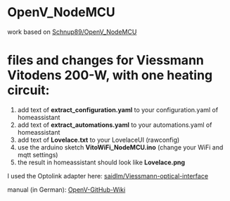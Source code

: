 # OpenV_NodeMCU

work based on [Schnup89/OpenV_NodeMCU](https://github.com/Schnup89/OpenV_NodeMCU)

# files and changes for Viessmann Vitodens 200-W, with one heating circuit:

1. add text of **extract_configuration.yaml** to your configuration.yaml of homeassistant
2. add text of **extract_automations.yaml** to your automations.yaml of homeassistant
3. add text of **Lovelace.txt** to your LovelaceUI (rawconfig)
4. use the arduino sketch **VitoWiFi_NodeMCU.ino** (change your WiFi and mqtt settings)
5. the result in homeassistant should look like **Lovelace.png**

I used the Optolink adapter here: [saidlm/Viessmann-optical-interface](https://github.com/saidlm/Viessmann-optical-interface)

manual (in German): [OpenV-GitHub-Wiki](https://github.com/openv/openv/wiki/Bauanleitung-NodeMCU-WIFI---MQTT---HomeAssistant)
